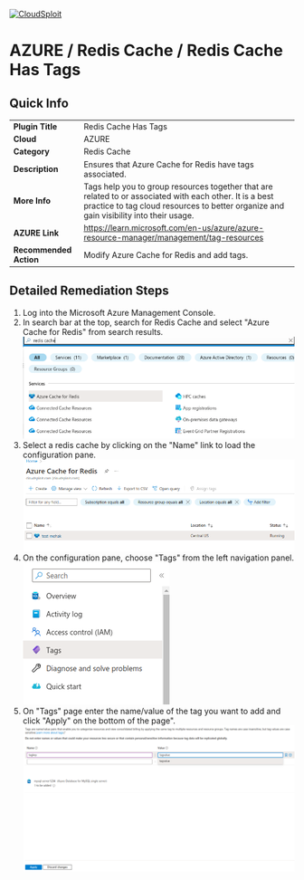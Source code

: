 
[![CloudSploit](https://cloudsploit.com/img/logo-new-big-text-100.png "CloudSploit")](https://cloudsploit.com)

# AZURE / Redis Cache / Redis Cache Has Tags

## Quick Info

| | |
|-|-|
| **Plugin Title** | Redis Cache Has Tags |
| **Cloud** | AZURE |
| **Category** | Redis Cache |
| **Description** | Ensures that Azure Cache for Redis have tags associated. |
| **More Info** | Tags help you to group resources together that are related to or associated with each other. It is a best practice to tag cloud resources to better organize and gain visibility into their usage. |
| **AZURE Link** | https://learn.microsoft.com/en-us/azure/azure-resource-manager/management/tag-resources |
| **Recommended Action** | Modify Azure Cache for Redis and add tags. |

## Detailed Remediation Steps
1. Log into the Microsoft Azure Management Console.
2. In search bar at the top, search for Redis Cache and select "Azure Cache for Redis" from search results. </br> <img src="/resources/azure/redisCache/redis-cache-has-tags/step2.png"/>
3. Select a redis cache by clicking on the "Name" link to load the configuration pane.</br> <img src="/resources/azure/redisCache/redis-cache-has-tags/step3.png"/>
4. On the configuration pane, choose "Tags" from the left navigation panel. </br>  <img src="/resources/azure/redisCache/redis-cache-has-tags/step4.png"/>
5. On "Tags" page enter the name/value of the tag you want to add and click "Apply" on the bottom of the page". </br> <img src="/resources/azure/redisCache/redis-cache-has-tags/step5.png"/>
